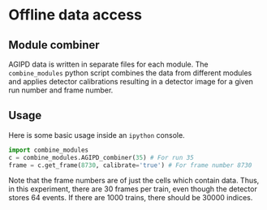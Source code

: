# Offline data access

## Module combiner
AGIPD data is written in separate files for each module. The `combine_modules`
python script combines the data from different modules and applies detector
calibrations resulting in a detector image for a given run number and frame number.

## Usage

Here is some basic usage inside an `ipython` console.
```python
import combine_modules
c = combine_modules.AGIPD_combiner(35) # For run 35
frame = c.get_frame(8730, calibrate='true') # For frame number 8730
```

Note that the frame numbers are of just the cells which contain data. Thus, in 
this experiment, there are 30 frames per train, even though the detector stores
64 events. If there are 1000 trains, there should be 30000 indices.
